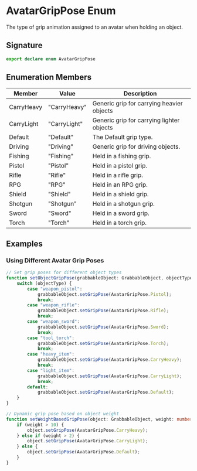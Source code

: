 # AvatarGripPose Enum

The type of grip animation assigned to an avatar when holding an object.

## Signature

```typescript
export declare enum AvatarGripPose
```

## Enumeration Members

| Member | Value | Description |
|---------|--------|-------------|
| CarryHeavy | "CarryHeavy" | Generic grip for carrying heavier objects |
| CarryLight | "CarryLight" | Generic grip for carrying lighter objects |
| Default | "Default" | The Default grip type. |
| Driving | "Driving" | Generic grip for driving objects. |
| Fishing | "Fishing" | Held in a fishing grip. |
| Pistol | "Pistol" | Held in a pistol grip. |
| Rifle | "Rifle" | Held in a rifle grip. |
| RPG | "RPG" | Held in an RPG grip. |
| Shield | "Shield" | Held in a shield grip. |
| Shotgun | "Shotgun" | Held in a shotgun grip. |
| Sword | "Sword" | Held in a sword grip. |
| Torch | "Torch" | Held in a torch grip. |

## Examples

### Using Different Avatar Grip Poses

```typescript
// Set grip poses for different object types
function setObjectGripPose(grabbableObject: GrabbableObject, objectType: string) {
    switch (objectType) {
        case "weapon_pistol":
            grabbableObject.setGripPose(AvatarGripPose.Pistol);
            break;
        case "weapon_rifle":
            grabbableObject.setGripPose(AvatarGripPose.Rifle);
            break;
        case "weapon_sword":
            grabbableObject.setGripPose(AvatarGripPose.Sword);
            break;
        case "tool_torch":
            grabbableObject.setGripPose(AvatarGripPose.Torch);
            break;
        case "heavy_item":
            grabbableObject.setGripPose(AvatarGripPose.CarryHeavy);
            break;
        case "light_item":
            grabbableObject.setGripPose(AvatarGripPose.CarryLight);
            break;
        default:
            grabbableObject.setGripPose(AvatarGripPose.Default);
    }
}

// Dynamic grip pose based on object weight
function setWeightBasedGripPose(object: GrabbableObject, weight: number) {
    if (weight > 10) {
        object.setGripPose(AvatarGripPose.CarryHeavy);
    } else if (weight > 2) {
        object.setGripPose(AvatarGripPose.CarryLight);
    } else {
        object.setGripPose(AvatarGripPose.Default);
    }
}
```